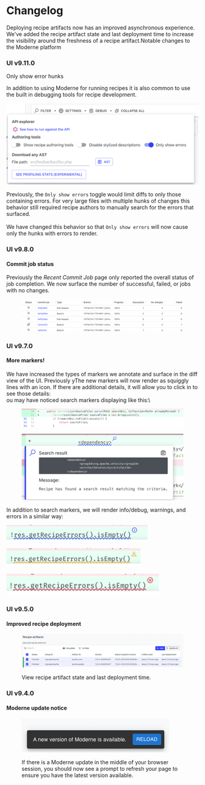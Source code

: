 # Changelog

Deploying recipe artifacts now has an improved asynchronous experience. We've added the recipe artifact state and last deployment time to increase the visibility around the freshness of a recipe artifact.Notable changes to the Moderne platform

### UI v9.11.0

Only show error hunks

In addition to using Moderne for running recipes it is also common to use the built in debugging tools for recipe development. &#x20;

![](<../.gitbook/assets/image (6).png>)

Previously, the `Only show errors` toggle would limit diffs to only those containing errors.  For very large files with multiple hunks of changes this behavior still required recipe authors to manually search for the errors that surfaced.\
\
We have changed this behavior so that `Only show errors` will now cause only the hunks with errors to render.

### UI v9.8.0

#### Commit job status

Previously the _Recent Commit Job_ page only reported the overall status of job completion. We now surface the number of successful, failed, or jobs with no changes.

<figure><img src="../.gitbook/assets/image (3).png" alt=""><figcaption></figcaption></figure>

### UI v9.7.0

#### More markers!

We have increased the types of markers we annotate and surface in the diff view of the UI. Previously yThe new markers will now render as squiggly lines with an icon. If there are additional details, it will allow you to click in to see those details:\
ou may have noticed search markers displaying like this:\


<figure><img src="../.gitbook/assets/image (2) (3).png" alt=""><figcaption></figcaption></figure>



<figure><img src="../.gitbook/assets/image (1) (1).png" alt=""><figcaption></figcaption></figure>

In addition to search markers, we will render info/debug, warnings, and errors in a similar way:

![](<../.gitbook/assets/image (10).png>)

![](<../.gitbook/assets/image (1).png>)

![](<../.gitbook/assets/image (16).png>)

### UI v9.5.0

#### Improved recipe deployment



<figure><img src="../.gitbook/assets/image (7).png" alt=""><figcaption><p>View recipe artifact state and last deployment time.</p></figcaption></figure>

### UI v9.4.0

#### Moderne update notice



<figure><img src="../.gitbook/assets/image (2).png" alt=""><figcaption><p>If there is a Moderne update in the middle of your browser session, you should now see a prompt to refresh your page to ensure you have the latest version available.</p></figcaption></figure>
